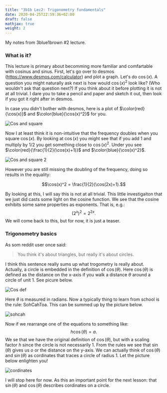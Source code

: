 ```yaml
---
title: "3b1b Lec2: Trigonometry fundamentals"
date: 2020-04-25T22:59:36+02:00
draft: false
mathjax: true
weight: 2
---
```

My notes from 3blue1brown #2 lecture.

### What is it?

This lecture is primary about becomming more familiar and comfartable with cosinus and sinus. First, let's go over to desmos (https://www.desmos.com/calculator) and plot a graph. Let's do $\cos(x)$. A question you might naturally ask next is how would $\cos(x)^2$ look like? (Who wouldn't ask that question next?) If you think about it before plotting it is not at all trivial. I dare you to take a pencil and paper and sketch it out, then look if you got it right after in desmos. 

In case you didn't bother with desmos, here is a plot of $\color{red}{\cos(x)}$ and $\color{blue}{\cos(x)^2}$ for you.

![Cos and square](/images/cos_and_square.png) 

Now I at least think it is non-intuitive that the frequency doubles when you square $\cos(x)$. By looking at $\cos(x)$ you might see that if you add $1$ and multiply by $1/2$ you get something close to $\cos(x)^2$. 
Under you see $\color{red}{\frac{1}{2}(\cos(x)+1)}$ and $\color{blue}{\cos(x)^2}$.

![Cos and square 2](/images/cos_and_square_2.png) 

However you are still missing the doubling of the frequency, doing so results in the equality:

$$\cos(x)^2 = \frac{1}{2}(\cos(2x)+1).$$

By looking at this, I will say this is not at all trivial.
This little investigaiton that we just did casts some light on the cosine function. We see that the cosine exhibits some same properties as exponents. That is, e.g.:
$$(2^x)^2 = 2^{2x}.$$
We will come back to this, but for now, it is just a teaser. 

### Trigonometry basics
As som reddit user once said:
> You think it's about triangles, but really it's about circles.

I think this sentence really sums up what trogometry is really about. Actually, a circle is embedded in the definition of $\cos(\theta)$. Here $\cos(\theta)$ is defined as the distance on the x-axis if you walk a distance $\theta$ around a circle of unit 1. See picure below.

![Cos def](/images/cos_def.png) 

Here $\theta$ is measured in radians. 
Now a typically thing to learn from school is the rule: SohCahToa. This can be summed up by the picture below.

![sohcah](/images/socahtoa.png) 

Now if we rearrange one of the equations to something like:
$$h\cos(\theta)=a.$$
We se that we have the original definition of $\cos(\theta)$, but with a scaling factor $h$ since the circle is not necessarily 1. From the rules we see that $\sin(\theta)$ gives us $o$ or the distance on the y-axis. We can actually think of $\cos(\theta)$ and $\sin(\theta)$ as cordinates that traces a circle of radius 1. Let the picture below enlighten you!

![cordinates](/images/cordinates.png) 

I will stop here for now. As this an important point for the next lesson: that $\sin(\theta)$ and $\cos(\theta)$ describes cordinates on a circle.

